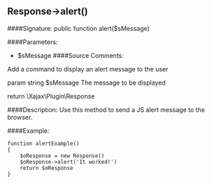 ## Response->alert()

####Signature: public function alert($sMessage)

####Parameters:

* $sMessage
####Source Comments:

Add a command to display an alert message to the user

param string		$sMessage			The message to be displayed

return \Xajax\Plugin\Response

####Description:
Use this method to send a JS alert message to the browser.

####Example:
```
function alertExample()
{
    $oResponse = new Response()
    $oResponse->alert('It worked!')
    return $oResponse
}
```